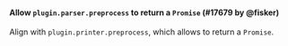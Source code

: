 #### Allow `plugin.parser.preprocess` to return a `Promise` (#17679 by @fisker)

Align with `plugin.printer.preprocess`, which allows to return a `Promise`.
